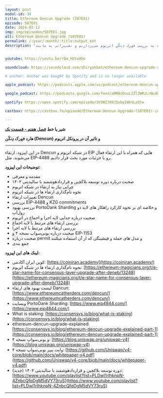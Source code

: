 ```yaml
---
layout: post
modal-id: 34
title: Ethereum Dencun Upgrade (S07E01)
episode: S07E01
date: 2024-02-12
img: img/episodes/S07E01.jpg
alt: Ethereum Dencun Upgrade (S07E01)
permalink: /:year/:month/:title:output_ext
description: "در این قسمت به بررسی فورک دِنکُن اتریوم می‌پردازیم و تغییراتی به مانند EIP-4488 را مورد بررسی قرار می‌دهیم." 


youtube: https://youtu.be/rQa_HUtxXDo

soundcloud: https://soundcloud.com/shiryakhat/ethereum-dencun-upgrade-s07e01?si=3bd291b5958f4f6a9f0b8ec723ee2a39

# anchor: Anchor was bought by Spotify and is no longer available

apple_podcast: https://podcasts.apple.com/us/podcast/ethereum-dencun-upgrade-s07e01/id1221206951?i=1000645186309

google_podcast: https://podcasts.google.com/feed/aHR0cDovL2ZlZWRzLnNvdW5kY2xvdWQuY29tL3VzZXJzL3NvdW5kY2xvdWQ6dXNlcnM6MjYyMzE4MTEzL3NvdW5kcy5yc3M/episode/ZTM5ZWMyNjgtMDQ1ZC00OTFiLTk2YjktOWRhNjhlYWFjMTZj?sa=X&ved=0CAUQkfYCahcKEwi40IXWwaiEAxUAAAAAHQAAAAAQAQ

spotify: https://open.spotify.com/episode/3VSWZJ09J5xbqIWkVLa5tw

castbox: https://castbox.fm/episode/Ethereum-Dencun-Upgrade-(S07E01)-id2539522-id672680014?utm_source=website&utm_medium=dlink&utm_campaign=web_share&utm_content=Ethereum%20Dencun%20Upgrade%20(S07E01)-CastBox_FM

---
```


**شیر یا خط**
**[فصل هفتم - قسمت یک](https://shiryakhat.net/2024/02/ethereum-dencun-upgrade.html)**

**هارد فورک دِنکُن (Dencun) و تاثیر آن در پروتکل اتریوم**

-------------------------------------------------------
در این اپیزود، ارتقاء Dencun در شبکه اتریوم و EIP هایی که همراه با این ارتقاء فعال می‌شوند، مثل EIP-4488 رو با جزئیات مورد بحث قرار دادیم.


**توضیحات این اپیزود:**


* مقدمه و معرفی
* صحبت درباره دوره توسعه بلاکچین و قرارداد‌هوشمند با سالیدیتی ۱۴۰۲
* چرایی نیاز به ارتقاء در شبکه اتریوم
* نحوه نام‌گذاری ارتقاء ها در شبکه اتریوم
* تغییرات ارتقاء Dencun
* بررسی EIP-4488 و KZG commitments
* بررسی بهبود PortoDank Sharding و خلاصه ای بر نحوه کارکرد راهکار های لایه دو رول‌أپ
* صحبت درباره جدایی لایه اجرا و اجماع در اتریوم
* بررسی ارتقاء های مرتبط با لایه اجماع
* بررسی ارتقاء های مرتبط با لایه اجرا
* صحبت درباره یونی‌سواپ نسخه ۴ و EIP-1153
* صحبت درباره permit و مدل های حمله و فیشینگی که از آن استفاده میکنند
* جمع بندی


**لینک های این اپیزود:**

* کوین ایران آکادمی: [https://coiniran.academy](https://coiniran.academy/)
* نحوه نام‌گذاری ارتقاء ها در شبکه اتریوم: [https://ethereum-magicians.org/t/e-star-name-for-consensus-layer-upgrade-after-deneb/13248](https://ethereum-magicians.org/t/e-star-name-for-consensus-layer-upgrade-after-deneb/13248)
* لیست بهبود های ارتقاء Dancun: [https://www.ethereumcatherders.com/dencun/](https://www.ethereumcatherders.com/dencun/)
* وبسایت  PortoDank Sharding: [https://www.eip4844.com/](https://www.eip4844.com/)
* What is staking: [https://consensys.io/blog/what-is-staking](https://consensys.io/blog/what-is-staking)
* ethereum-dencun-upgrade-explained: [https://consensys.io/blog/ethereum-dencun-upgrade-explained-part-1](https://consensys.io/blog/ethereum-dencun-upgrade-explained-part-1)
* و یونی‌سواپ نسخه ۴: [https://blog.uniswap.org/uniswap-v4](https://blog.uniswap.org/uniswap-v4)
* وایت پیپر یونی‌سواپ نسخه ۴: [https://github.com/Uniswap/v4-core/blob/main/docs/whitepaper-v4.pdf](https://github.com/Uniswap/v4-core/blob/main/docs/whitepaper-v4.pdf)
* (جدید) دوره توسعه بلاکچین و قرارداد‌هوشمند با سالیدیتی ۱۴۰۲: [https://www.youtube.com/playlist?list=PLDwI1rIhknpN-4ZnbcQfqDgM5dVY73ruS](https://www.youtube.com/playlist?list=PLDwI1rIhknpN-4ZnbcQfqDgM5dVY73ruS)
  
-----------------------------------------------------------------------
